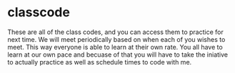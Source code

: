 classcode
=========

These are all of the class codes, and you can access them to practice for next time. We will meet periodically based on
when each of you wishes to meet. This way everyone is able to learn at their own rate. You all have to learn at our own
pace and becuase of that you will have to take the iniative to actually practice as well as schedule times to code with
me.
